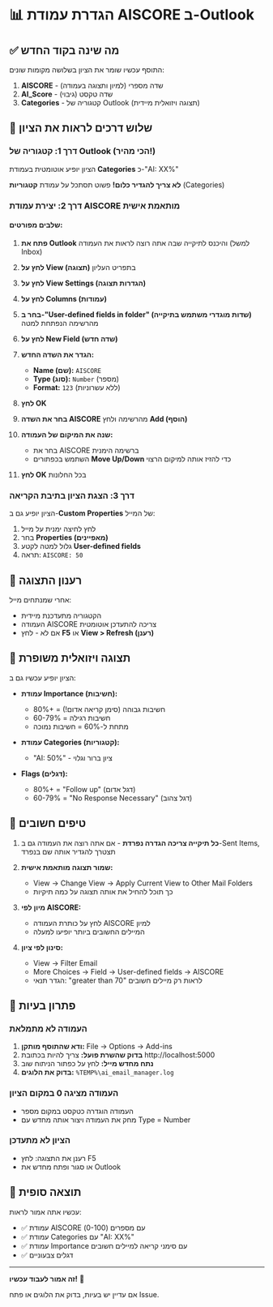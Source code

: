 # 📊 הגדרת עמודת AISCORE ב-Outlook

## ✅ מה שינה בקוד החדש

התוסף עכשיו שומר את הציון בשלושה מקומות שונים:
1. **AISCORE** - שדה מספרי (למיון ותצוגה בעמודה)
2. **AI_Score** - שדה טקסט (גיבוי)
3. **Categories** - קטגוריה של Outlook (תצוגה ויזואלית מיידית)

## 🎯 שלוש דרכים לראות את הציון

### דרך 1: קטגוריה של Outlook (הכי מהיר!)
הציון יופיע אוטומטית בעמודת **Categories** כ-"AI: XX%"

**לא צריך להגדיר כלום!** פשוט תסתכל על עמודת **קטגוריות** (Categories)

### דרך 2: יצירת עמודת AISCORE מותאמת אישית

#### שלבים מפורטים:

1. **פתח את Outlook** והיכנס לתיקייה שבה אתה רוצה לראות את העמודה (למשל Inbox)

2. **לחץ על View (תצוגה)** בתפריט העליון

3. **לחץ על View Settings (הגדרות תצוגה)**

4. **לחץ על Columns (עמודות)**

5. **בחר ב-"User-defined fields in folder" (שדות מוגדרי משתמש בתיקייה)** מהרשימה הנפתחת למטה

6. **לחץ על New Field (שדה חדש)**

7. **הגדר את השדה החדש:**
   - **Name (שם):** `AISCORE`
   - **Type (סוג):** `Number` (מספר)
   - **Format:** `123` (ללא עשרוניות)

8. **לחץ OK**

9. **בחר את השדה AISCORE** מהרשימה ולחץ **Add (הוסף)**

10. **שנה את המיקום של העמודה:**
    - בחר את AISCORE ברשימה הימנית
    - השתמש בכפתורים **Move Up/Down** כדי להזיז אותה למיקום הרצוי

11. **לחץ OK** בכל החלונות

### דרך 3: הצגת הציון בתיבת הקריאה

הציון יופיע גם ב-**Custom Properties** של המייל:
1. לחץ לחיצה ימנית על מייל
2. בחר **Properties (מאפיינים)**
3. גלול למטה לקטע **User-defined fields**
4. תראה: `AISCORE: 50`

## 🔄 רענון התצוגה

אחרי שמנתחים מייל:
- הקטגוריה מתעדכנת מיידית
- העמודה AISCORE צריכה להתעדכן אוטומטית
- אם לא - לחץ **F5** או **View > Refresh (רענן)**

## 🎨 תצוגה ויזואלית משופרת

הציון יופיע עכשיו גם ב:
- **עמודת Importance (חשיבות):**
  - 80%+ = חשיבות גבוהה (סימן קריאה אדום!)
  - 60-79% = חשיבות רגילה
  - מתחת ל-60% = חשיבות נמוכה

- **עמודת Categories (קטגוריות):**
  - "AI: 50%" - ציון ברור וגלוי

- **Flags (דגלים):**
  - 80%+ = "Follow up" (דגל אדום)
  - 60-79% = "No Response Necessary" (דגל צהוב)

## 📝 טיפים חשובים

1. **כל תיקייה צריכה הגדרה נפרדת** - אם אתה רוצה את העמודה גם ב-Sent Items, תצטרך להגדיר אותה שם בנפרד

2. **שמור תצוגה מותאמת אישית:**
   - View → Change View → Apply Current View to Other Mail Folders
   - כך תוכל להחיל את אותה תצוגה על כמה תיקיות

3. **מיון לפי AISCORE:**
   - לחץ על כותרת העמודה AISCORE למיון
   - המיילים החשובים ביותר יופיעו למעלה

4. **סינון לפי ציון:**
   - View → Filter Email
   - More Choices → Field → User-defined fields → AISCORE
   - הגדר תנאי: "greater than 70" לראות רק מיילים חשובים

## 🐛 פתרון בעיות

### העמודה לא מתמלאת
1. **ודא שהתוסף מותקן:** File → Options → Add-ins
2. **בדוק שהשרת פועל:** צריך להיות בכתובת http://localhost:5000
3. **נתח מחדש מייל:** לחץ על כפתור הניתוח שוב
4. **בדוק את הלוגים:** `%TEMP%\ai_email_manager.log`

### העמודה מציגה 0 במקום הציון
- העמודה הוגדרה כטקסט במקום מספר
- מחק את העמודה ויצור אותה מחדש עם Type = Number

### הציון לא מתעדכן
- רענן את התצוגה: לחץ F5
- או סגור ופתח מחדש את Outlook

## 🎉 תוצאה סופית

עכשיו אתה אמור לראות:
- ✅ עמודת AISCORE עם מספרים (0-100)
- ✅ עמודת Categories עם "AI: XX%"
- ✅ עמודת Importance עם סימני קריאה למיילים חשובים
- ✅ דגלים צבעוניים

---

**זה אמור לעבוד עכשיו!** 🚀

אם עדיין יש בעיות, בדוק את הלוגים או פתח Issue.

